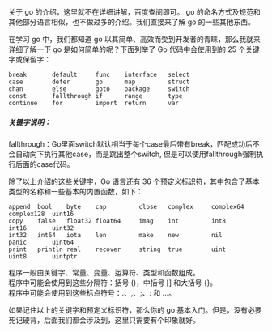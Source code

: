 关于 go 的介绍，这里就不在详细讲解，百度查阅即可。 go 的命名方式及规范和其他部分语言相似，也不做过多的介绍。我们直接来了解 go 的一些其他东西。  

在学习 go 中，我们都知道 go 以其简单、高效而受到开发者的青睐，那么我就来详细了解一下 go 是如何简单的呢？下面列举了 Go 代码中会使用到的 25 个关键字或保留字：  
```
break       default     func    interface   select
case        defer       go      map         struct
chan        else        goto    package     switch
const       fallthrough if      range       type
continue    for         import  return      var
```
##### 关键字说明：
fallthrough：Go里面switch默认相当于每个case最后带有break，匹配成功后不会自动向下执行其他case，而是跳出整个switch, 但是可以使用fallthrough强制执行后面的case代码。  

除了以上介绍的这些关键字，Go 语言还有 36 个预定义标识符，其中包含了基本类型的名称和一些基本的内置函数，如下：  
```
append  bool    byte    cap         close   complex     complex64   complex128  uint16
copy    false   float32 float64     imag    int         int8        int16       uint32
int32   int64   iota    len         make    new         nil         panic       uint64
print   println real    recover     string  true        uint        uint8       uintptr
```
程序一般由关键字、常量、变量、运算符、类型和函数组成。  
程序中可能会使用到这些分隔符：括号 ()，中括号 [] 和大括号 {}。  
程序中可能会使用到这些标点符号：.、,、;、: 和 …。  

如果记住以上的关键字和预定义标识符，那么你的 go 基本入门。但是，没有必要死记硬背，后面我们都会涉及到，这里只需要有个印象就好。
